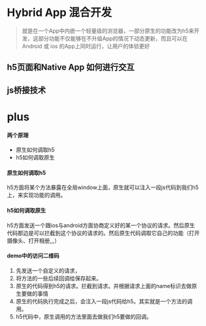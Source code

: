 # Hybrid App 混合开发

> 就是在一个App中内嵌一个轻量级的浏览器，一部分原生的功能改为h5来开发，这部分功能不仅能够在不升级App的情况下动态更新，而且可以在Android 或 ios 的App上同时运行，让用户的体验更好

## h5页面和Native App 如何进行交互

## js桥接技术

# plus

#### 两个原理

- 原生如何调取h5
- h5如何调取原生

#### 原生如何调取h5

h5方面将某个方法暴露在全局window上面，原生就可以注入一段js代码到我们h5上，来实现功能的调用。


#### h5如何调取原生

h5方面发送一个跟ios与android方面协商定义好的某一个协议的请求。然后原生代码那边是可以拦截到这个协议的请求的。然后原生代码调取它自己的功能（打开摄像头、打开相册,,,）


#### demo中的访问二维码

1. 先发送一个自定义的请求，
2. 将方法的一些后续回调给保存起来。
3. 原生的代码得到h5的请求。拦截到请求。并根据请求上面的name标识去做原生要做的事情
4. 原生的代码执行完成之后，会注入一段js代码给h5。其实就是一个方法的调用。
5. h5代码中，原生调用的方法里面去做我们h5要做的回调。
